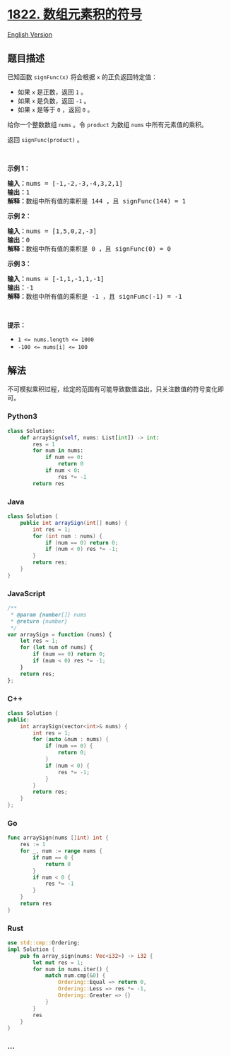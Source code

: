 # [1822. 数组元素积的符号](https://leetcode.cn/problems/sign-of-the-product-of-an-array)

[English Version](/solution/1800-1899/1822.Sign%20of%20the%20Product%20of%20an%20Array/README_EN.md)

## 题目描述

<!-- 这里写题目描述 -->

<p>已知函数 <code>signFunc(x)</code> 将会根据 <code>x</code> 的正负返回特定值：</p>

<ul>
	<li>如果 <code>x</code> 是正数，返回 <code>1</code> 。</li>
	<li>如果 <code>x</code> 是负数，返回 <code>-1</code> 。</li>
	<li>如果 <code>x</code> 是等于 <code>0</code> ，返回 <code>0</code> 。</li>
</ul>

<p>给你一个整数数组 <code>nums</code> 。令 <code>product</code> 为数组 <code>nums</code> 中所有元素值的乘积。</p>

<p>返回 <code>signFunc(product)</code> 。</p>

<p> </p>

<p><strong>示例 1：</strong></p>

<pre>
<strong>输入：</strong>nums = [-1,-2,-3,-4,3,2,1]
<strong>输出：</strong>1
<strong>解释：</strong>数组中所有值的乘积是 144 ，且 signFunc(144) = 1
</pre>

<p><strong>示例 2：</strong></p>

<pre>
<strong>输入：</strong>nums = [1,5,0,2,-3]
<strong>输出：</strong>0
<strong>解释：</strong>数组中所有值的乘积是 0 ，且 signFunc(0) = 0
</pre>

<p><strong>示例 3：</strong></p>

<pre>
<strong>输入：</strong>nums = [-1,1,-1,1,-1]
<strong>输出：</strong>-1
<strong>解释：</strong>数组中所有值的乘积是 -1 ，且 signFunc(-1) = -1
</pre>

<p> </p>

<p><strong>提示：</strong></p>

<ul>
	<li><code>1 <= nums.length <= 1000</code></li>
	<li><code>-100 <= nums[i] <= 100</code></li>
</ul>

## 解法

<!-- 这里可写通用的实现逻辑 -->

不可模拟乘积过程，给定的范围有可能导致数值溢出，只关注数值的符号变化即可。

<!-- tabs:start -->

### **Python3**

<!-- 这里可写当前语言的特殊实现逻辑 -->

```python
class Solution:
    def arraySign(self, nums: List[int]) -> int:
        res = 1
        for num in nums:
            if num == 0:
                return 0
            if num < 0:
                res *= -1
        return res
```

### **Java**

<!-- 这里可写当前语言的特殊实现逻辑 -->

```java
class Solution {
    public int arraySign(int[] nums) {
        int res = 1;
        for (int num : nums) {
            if (num == 0) return 0;
            if (num < 0) res *= -1;
        }
        return res;
    }
}
```

### **JavaScript**

```js
/**
 * @param {number[]} nums
 * @return {number}
 */
var arraySign = function (nums) {
    let res = 1;
    for (let num of nums) {
        if (num == 0) return 0;
        if (num < 0) res *= -1;
    }
    return res;
};
```

### **C++**

```cpp
class Solution {
public:
    int arraySign(vector<int>& nums) {
        int res = 1;
        for (auto &num : nums) {
            if (num == 0) {
                return 0;
            }
            if (num < 0) {
                res *= -1;
            }
        }
        return res;
    }
};
```

### **Go**

```go
func arraySign(nums []int) int {
	res := 1
	for _, num := range nums {
		if num == 0 {
			return 0
		}
		if num < 0 {
			res *= -1
		}
	}
	return res
}
```

### **Rust**

```rust
use std::cmp::Ordering;
impl Solution {
    pub fn array_sign(nums: Vec<i32>) -> i32 {
        let mut res = 1;
        for num in nums.iter() {
            match num.cmp(&0) {
                Ordering::Equal => return 0,
                Ordering::Less => res *= -1,
                Ordering::Greater => {}
            }
        }
        res
    }
}
```

### **...**

```

```

<!-- tabs:end -->
